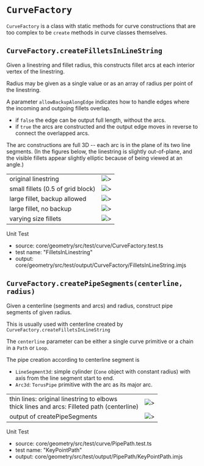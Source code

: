 # `CurveFactory`

`CurveFactory` is a class with static methods for curve constructions that are too complex to be `create` methods in curve classes themselves.

## `CurveFactory.createFilletsInLineString`

Given a linestring and fillet radius, this constructs fillet arcs at each interior vertex of the linestring.

Radius may be given as a single value or as an array of radius per point of the linestring.

A parameter `allowBackupAlongEdge` indicates how to handle edges where the incoming and outgoing fillets overlap.

- if `false` the edge can be output full length, without the arcs.
- if `true` the arcs are constructed and the output edge moves in reverse to connect the overlapped arcs.

The arc constructions are full 3D -- each arc is in the plane of its two line segments.
(In the figures below, the linestring is slightly out-of-plane, and the visible fillets appear slightly elliptic because of being viewed at an angle.)

| | |
|-----|-----|
| original linestring | ![>](./figs/CurveFactory/FilletLineStringA.png)  |
| small fillets (0.5 of grid block) | ![>](./figs/CurveFactory/FilletLineStringB.png) |
| large fillet, backup allowed | ![>](./figs/CurveFactory/FilletLineStringC.png)  |
| large fillet, no backup | ![>](./figs/CurveFactory/FilletLineStringD.png)  |
| varying size fillets | ![>](./figs/CurveFactory/FilletLineStringE.png)  |

Unit Test

- source: core/geometry/src/test/curve/CurveFactory.test.ts
- test name: "FilletsInLinestring"
- output: core/geometry/src/test/output/CurveFactory/FilletsInLineString.imjs

## `CurveFactory.createPipeSegments(centerline, radius)`

Given a centerline (segments and arcs) and radius, construct pipe segments of given radius.

This is usually used with centerline created by `CurveFactory.createFilletsInLineString`

The `centerline` parameter can be either a single curve primitive or a chain in a `Path` or `Loop`.

The pipe creation according to centerline segment is

- `LineSegment3d`: simple cylinder (`Cone` object with constant radius) with axis from the line segment start to end.
- `Arc3d`: `TorusPipe` primitive with the arc as its major arc.

| | |
|-----|-----|
| thin lines: original linestring to elbows <br> thick lines and arcs: Filleted path (centerline) | ![>](./figs/CurveFactory/PipeConstructionA.png)   |
| output of createPipeSegments | ![>](./figs/CurveFactory/PipeConstructionB.png)

Unit Test

- source: core/geometry/src/test/curve/PipePath.test.ts
- test name: "KeyPointPath"
- output: core/geometry/src/test/output/PipePath/KeyPointPath.imjs
